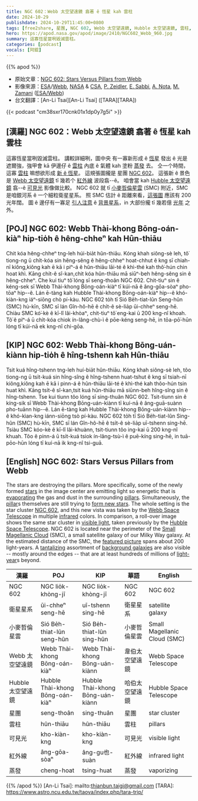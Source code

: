 ```yaml
---
title: NGC 602：Webb 太空望遠鏡 翕著 ê 恆星 kah 雲柱
date: 2024-10-29
publishdate: 2024-10-29T11:45:00+0800
tags: [free2share, 星團, NGC 602, Webb 太空望遠鏡, Hubble 太空望遠鏡, 雲柱, 紅外線, 可見光, 衛星星系, 小麥哲倫星雲, SMC, 蒸發]
hero: https://apod.nasa.gov/apod/image/2410/NGC602_Webb_960.jpg
summary: 這寡恆星當咧毀滅雲柱。
categories: [podcast]
vocals: [阿錕]
---
```


{{% apod %}}

- 原始文章：[NGC 602: Stars Versus Pillars from Webb](https://apod.nasa.gov/apod/ap241029.html)
- 影像來源：[ESA](https://www.esa.int/)/[Webb](https://science.nasa.gov/mission/webb/), [NASA](https://www.nasa.gov/) & [CSA](https://www.asc-csa.gc.ca/eng/), [P. Zeidler](https://www.stsci.edu/stsci-research/research-directory/peter-zeidler), [E. Sabbi](https://www.stsci.edu/~sabbi/), [A. Nota](https://www.issibern.ch/people/dr-antonella-nota/), [M. Zamani](https://mahdizamani.com/about) ([ESA/Webb](https://esawebb.org/))
- 台文翻譯：[An-Li Tsai][An-Li Tsai] ([TARA][TARA])

{{< podcast "cm38sxr170cnk01x1dp0y7g5i" >}}

## [漢羅] NGC 602：Webb 太空望遠鏡 翕著 ê 恆星 kah 雲柱
這寡恆星當咧毀滅雲柱。
講較詳細咧，圖中央 有一寡新形成 ê [恆星][stars] 發出 ê 光是遮爾強，強甲會 kā 伊邊仔 ê [雲柱][pillars] 內底 ê 氣體 kah 塗粉 [蒸發][evaporating] 去。
仝一个時間，這寡 [雲柱][pillar] 嘛想欲形成 [新 ê 恆星][form new stars]。
這規張圖攏是 星團 [NGC 602][NGC 602]。
這張新 ê 景色是 [Webb 太空望遠鏡][Webb Space Telescope] tī 幾若个 [紅外線][infrared] 波段翕--ê。
咱會當 kah [Hubble 太空望遠鏡][Hubble Space Telescope] 翕--ê [可見光][visible light] 影像做比較。
NGC 602 就 tī [小麥哲倫星雲][Small Magellanic Cloud] (SMC) 附近，SMC 是咱銀河系 ê 一个細粒衛星星系。
照 SMC 估計 ê 距離來看，[這張圖][featured picture] 應該有 200 光年闊。
圖 ê 邊仔有一寡足 [引人注意][tantalizing] ê [背景星系][background galaxies]，in 大部份攏 tī 幾若億 [光年][light-year] 之外。

## [POJ] NGC 602: Webb Thài-khong Bōng-oán-kiàⁿ hip-tio̍h ê hêng-chheⁿ kah Hûn-thiāu
Chit kóa hêng-chheⁿ tng-leh húi-bia̍t hûn-thiāu.
Kóng khah siông-sè leh, tô͘ tiong-ng ū chi̍t-kóa sin hêng-sêng ê hêng-chheⁿ hoat-chhut ê kng sī chiah-nī kiông,kiông kah ē kā i piⁿ-á ê hûn-thiāu lāi-té ê khì-thé kah thô͘-hún chin hoat khì.
Kāng chi̍t-ê sî-kan,chit kóa hûn-thiāu mā siūⁿ-beh hêng-sêng sin ê hêng-chheⁿ.
Che kui tiuⁿ tô͘ lóng sī seng-thoân NGC 602.
Chit-tiuⁿ sin ê kéng-sek sī Webb Thài-khong Bōng-oán-kiàⁿ tī kúi-nā ê âng-gōa-sòaⁿ pho-tōaⁿ hip--ê.
Lán ē-tàng kah Hubble Thài-khong Bōng-oán-kiàⁿ hip--ê khó-kiàn-kng iáⁿ-siōng chò pí-kàu.
NGC 602 to̍h tī Sió Be̍h-tiat-lûn Seng-hûn (SMC) hù-kīn, SMC sī lán Gîn-hô-hē ê chi̍t-ê sè-lia̍p ūi-chheⁿ seng-hē.
Chiàu SMC kó͘-kè ê kī-lî lâi-khòaⁿ, chit-tiuⁿ tô͘ eng-kai ū 200 kng-nî khoah.
Tô͘ ê piⁿ-á ū chi̍t-kóa chiok ín-lâng-chù-ì ê pōe-kéng seng-hē, in tōa-pō͘-hūn lóng tī kúi-nā ek kng-nî chi-gōa.

## [KIP] NGC 602: Webb Thài-khong Bōng-uán-kiànn hip-tio̍h ê hîng-tshenn kah Hûn-thiāu
Tsit kuá hîng-tshenn tng-leh huí-bia̍t hûn-thiāu.
Kóng khah siông-sè leh, tôo tiong-ng ū tsi̍t-kuá sin hîng-sîng ê hîng-tshenn huat-tshut ê kng sī tsiah-nī kiông,kiông kah ē kā i pinn-á ê hûn-thiāu lāi-té ê khì-thé kah thôo-hún tsin huat khì.
Kāng tsi̍t-ê sî-kan,tsit kuá hûn-thiāu mā siūnn-beh hîng-sîng sin ê hîng-tshenn.
Tse kui tiunn tôo lóng sī sing-thuân NGC 602.
Tsit-tiunn sin ê kíng-sik sī Webb Thài-khong Bōng-uán-kiànn tī kuí-nā ê âng-guā-suànn pho-tuānn hip--ê.
Lán ē-tàng kah Hubble Thài-khong Bōng-uán-kiànn hip--ê khó-kìan-kng iánn-siōng tsò pí-kàu.
NGC 602 to̍h tī Sió Be̍h-tiat-lûn Sing-hûn (SMC) hù-kīn, SMC sī lán Gîn-hô-hē ê tsi̍t-ê sè-lia̍p uī-tshenn sing-hē.
Tsiàu SMC kóo-kè ê kī-lî lâi-khuànn, tsit-tiunn tôo ing-kai ū 200 kng-nî khuah.
Tôo ê pinn-á ū tsi̍t-kuá tsiok ín-lâng-tsù-ì ê puē-kíng sing-hē, in tuā-pōo-hūn lóng tī kuí-nā ik kng-nî tsi-guā.

## [English] NGC 602: Stars Versus Pillars from Webb
The stars are destroying the pillars.
More specifically, some of the newly formed [stars][stars] in the image center are emitting light so energetic that is [evaporating][evaporating] the gas and dust in the surrounding [pillars][pillars].
Simultaneously, the [pillar][pillar]s themselves are still trying to [form new stars][form new stars].
The whole setting is the star cluster [NGC 602][NGC 602], and this new vista was taken by the [Webb Space Telescope][Webb Space Telescope] in multiple [infrared][infrared] colors.
In comparison, a roll-over image shows the same star cluster in [visible light][visible light], taken previously by the [Hubble Space Telescope][Hubble Space Telescope].
NGC 602 is located near the perimeter of the [Small Magellanic Cloud][Small Magellanic Cloud] (SMC), a small satellite galaxy of our Milky Way galaxy.
At the estimated distance of the SMC, the [featured picture][featured picture] spans about 200 light-years.
A [tantalizing][tantalizing] assortment of [background galaxies][background galaxies] are also visible -- mostly around the edges -- that are at least hundreds of millions of [light-year][light-year]s beyond.

|漢羅|POJ|KIP|華語|English|
|-|-|-|-|-|
| NGC 602 | NGC lio̍k-khòng-jī | NGC lio̍k-khòng-jī | NGC 602 | NGC 602 |
| 衛星星系 | ūi-chheⁿ seng-hē | uī-tshenn sing-hē | 衛星星系 | satellite galaxy |
| 小麥哲倫星雲 | Sió Be̍h-thiat-lûn seng-hûn | Sió Be̍h-thiat-lûn sing-hûn | 小麥哲倫星雲 | Small Magellanic Cloud (SMC) |
| Webb 太空望遠鏡 | Webb Thài-khong Bōng-oán-kiàⁿ | Webb Thài-khong Bōng-uán-kiànn | 韋伯太空望遠鏡 | Webb Space Telescope |
| Hubble 太空望遠鏡 | Hubble Thài-khong Bōng-oán-kiàⁿ | Hubble Thài-khong Bōng-uán-kiànn | 哈伯太空望遠鏡 | Hubble Space Telescope |
| 星團 | seng-thoân | sing-thuân | 星團 | star cluster |
| 雲柱 | hûn-thiāu | hûn-thiāu | 雲柱 | pillars |
| 可見光 | kho-kiàn-kng | kho-kiàn-kng | 可見光 | visible light |
| 紅外線 | âng-gōa-sòaⁿ | âng-gu也-suàn | 紅外線 | infrared light |
| 蒸發 | cheng-hoat | tsing-huat | 蒸發 | vaporizing |

{{% /apod %}}
[An-Li Tsai]: mailto:thianbun.taigi@gmail.com
[TARA]: https://www.astro.ncu.edu.tw/taova/index.php/tara-trip/

[copyright]: https://apod.nasa.gov/apod/fap/lib/about_apod.html#srapply
[License3]: https://creativecommons.org/licenses/by/3.0/
[License2]:https://creativecommons.org/licenses/by-nc-nd/2.0/

[stars]:https://science.nasa.gov/universe/stars/types/
[evaporating]:https://apod.nasa.gov/apod/ap231206.html
[pillars]:https://apod.nasa.gov/apod/ap201206.html
[pillar]:https://apod.nasa.gov/apod/ap230110.html
[form new stars]:https://en.wikipedia.org/wiki/Star_formation
[NGC 602]:https://en.wikipedia.org/wiki/NGC_602
[Webb Space Telescope]:https://science.nasa.gov/mission/webb/
[infrared]:https://science.nasa.gov/ems/07_infraredwaves/
[visible light]:https://science.nasa.gov/ems/09_visiblelight/
[Hubble Space Telescope]:https://science.nasa.gov/mission/hubble/
[Small Magellanic Cloud]:https://en.wikipedia.org/wiki/Small_Magellanic_Cloud
[featured picture]:https://esawebb.org/images/weic2425c/
[tantalizing]:https://cdn.animalchannel.co/wp-content/uploads/2020/07/06062531/concerned_dog_featured-1.png
[background galaxies]:https://apod.nasa.gov/apod/ap210802.html
[light-year]:https://spaceplace.nasa.gov/light-year/

